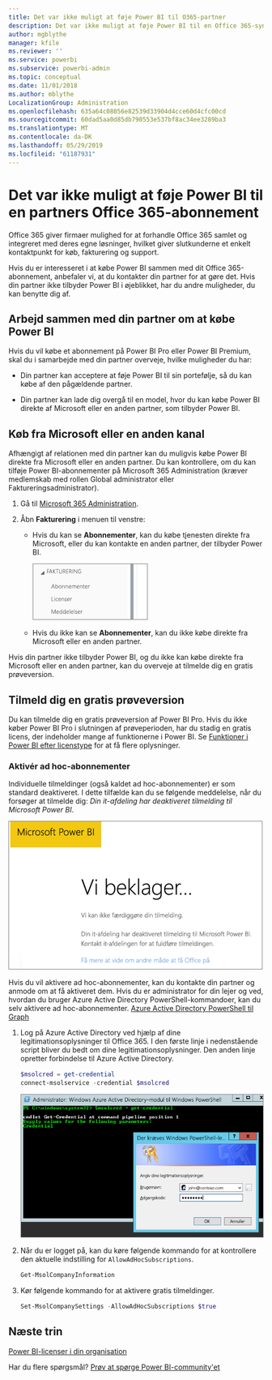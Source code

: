 ```yaml
---
title: Det var ikke muligt at føje Power BI til O365-partner
description: Det var ikke muligt at føje Power BI til en Office 365-syndikeringspartner. Den syndikerede model er en indkøbsmodel, der bruges af Office 365.
author: mgblythe
manager: kfile
ms.reviewer: ''
ms.service: powerbi
ms.subservice: powerbi-admin
ms.topic: conceptual
ms.date: 11/01/2018
ms.author: mblythe
LocalizationGroup: Administration
ms.openlocfilehash: 635a64c08056e82539d33904d4cce60d4cfc00cd
ms.sourcegitcommit: 60dad5aa0d85db790553e537bf8ac34ee3289ba3
ms.translationtype: MT
ms.contentlocale: da-DK
ms.lasthandoff: 05/29/2019
ms.locfileid: "61187931"
---
```

# <a name="unable-to-add-power-bi-to-office-365-partner-subscription"></a>Det var ikke muligt at føje Power BI til en partners Office 365-abonnement

Office 365 giver firmaer mulighed for at forhandle Office 365 samlet og integreret med deres egne løsninger, hvilket giver slutkunderne et enkelt kontaktpunkt for køb, fakturering og support.

Hvis du er interesseret i at købe Power BI sammen med dit Office 365-abonnement, anbefaler vi, at du kontakter din partner for at gøre det. Hvis din partner ikke tilbyder Power BI i øjeblikket, har du andre muligheder, du kan benytte dig af.

## <a name="work-with-your-partner-to-purchase-power-bi"></a>Arbejd sammen med din partner om at købe Power BI

Hvis du vil købe et abonnement på Power BI Pro eller Power BI Premium, skal du i samarbejde med din partner overveje, hvilke muligheder du har:

* Din partner kan acceptere at føje Power BI til sin portefølje, så du kan købe af den pågældende partner.

* Din partner kan lade dig overgå til en model, hvor du kan købe Power BI direkte af Microsoft eller en anden partner, som tilbyder Power BI.

## <a name="purchase-from-microsoft-or-another-channel"></a>Køb fra Microsoft eller en anden kanal

Afhængigt af relationen med din partner kan du muligvis købe Power BI direkte fra Microsoft eller en anden partner. Du kan kontrollere, om du kan tilføje Power BI-abonnementer på Microsoft 365 Administration (kræver medlemskab med rollen Global administrator eller Faktureringsadministrator).

1. Gå til [Microsoft 365 Administration](https://admin.microsoft.com/AdminPortal/Home#/homepage).

1. Åbn **Fakturering** i menuen til venstre:

    * Hvis du kan se **Abonnementer**, kan du købe tjenesten direkte fra Microsoft, eller du kan kontakte en anden partner, der tilbyder Power BI.

        ![Fakturering – med abonnementer](media/service-admin-syndication-partner/billingsub.png)

    * Hvis du ikke kan se **Abonnementer**, kan du ikke købe direkte fra Microsoft eller en anden partner.

Hvis din partner ikke tilbyder Power BI, og du ikke kan købe direkte fra Microsoft eller en anden partner, kan du overveje at tilmelde dig en gratis prøveversion.

## <a name="sign-up-for-a-free-trial"></a>Tilmeld dig en gratis prøveversion

Du kan tilmelde dig en gratis prøveversion af Power BI Pro. Hvis du ikke køber Power BI Pro i slutningen af prøveperioden, har du stadig en gratis licens, der indeholder mange af funktionerne i Power BI. Se [Funktioner i Power BI efter licenstype](service-features-license-type.md) for at få flere oplysninger.

### <a name="enable-ad-hoc-subscriptions"></a>Aktivér ad hoc-abonnementer

Individuelle tilmeldinger (også kaldet ad hoc-abonnementer) er som standard deaktiveret. I dette tilfælde kan du se følgende meddelelse, når du forsøger at tilmelde dig: *Din it-afdeling har deaktiveret tilmelding til Microsoft Power BI*.

![Billede af beklagelse](media/service-admin-syndication-partner/sorry.png)

Hvis du vil aktivere ad hoc-abonnementer, kan du kontakte din partner og anmode om at få aktiveret dem. Hvis du er administrator for din lejer og ved, hvordan du bruger Azure Active Directory PowerShell-kommandoer, kan du selv aktivere ad hoc-abonnementer. [Azure Active Directory PowerShell til Graph](/powershell/azure/active-directory/install-adv2/)

1. Log på Azure Active Directory ved hjælp af dine legitimationsoplysninger til Office 365. I den første linje i nedenstående script bliver du bedt om dine legitimationsoplysninger. Den anden linje opretter forbindelse til Azure Active Directory.

    ```powershell
    $msolcred = get-credential
    connect-msolservice -credential $msolcred
    ```

    ![Angiv dine legitimationsoplysninger](media/service-admin-syndication-partner/aad-signin.png)

1. Når du er logget på, kan du køre følgende kommando for at kontrollere den aktuelle indstilling for `AllowAdHocSubscriptions`.

    ```powershell
    Get-MsolCompanyInformation
    ```

1. Kør følgende kommando for at aktivere gratis tilmeldinger.

    ```powershell
    Set-MsolCompanySettings -AllowAdHocSubscriptions $true
    ```

## <a name="next-steps"></a>Næste trin

[Power BI-licenser i din organisation](service-admin-licensing-organization.md)

Har du flere spørgsmål? [Prøv at spørge Power BI-community'et](http://community.powerbi.com/)